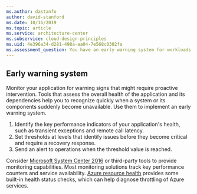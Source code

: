 ```yaml
---
ms.author: dastanfo
author: david-stanford
ms.date: 10/16/2019
ms.topic: article
ms.service: architecture-center
ms.subservice: cloud-design-principles
ms.uid: 4e396a34-d281-498a-aa04-7e568c0302fa
ms.assessment_question: You have an early warning system for workloads where that makes sense.
---
```

## Early warning system

Monitor your application for warning signs that might require proactive intervention. Tools that assess the overall health of the application and its dependencies help you to recognize quickly when a system or its components suddenly become unavailable. Use them to implement an early warning system.

1. Identify the key performance indicators of your application's health, such as transient exceptions and remote call latency.
1. Set thresholds at levels that identify issues before they become critical and require a recovery response.
1. Send an alert to operations when the threshold value is reached.

Consider [Microsoft System Center 2016](https://www.microsoft.com/cloud-platform/system-center) or third-party tools to provide monitoring capabilities. Most monitoring solutions track key performance counters and service availability. [Azure resource health](/azure/service-health/resource-health-checks-resource-types) provides some built-in health status checks, which can help diagnose throttling of Azure services.
